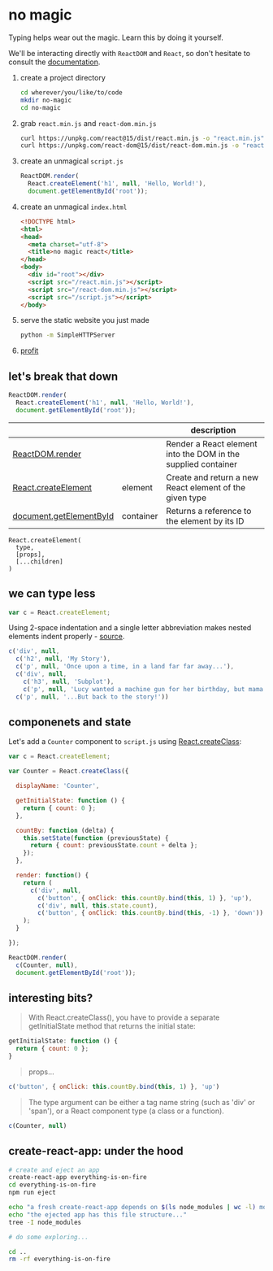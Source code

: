 # no magic

Typing helps wear out the magic. Learn this by doing it yourself.

We'll be interacting directly with `ReactDOM` and `React`, so don't hesitate to consult the [documentation](https://facebook.github.io/react/docs/react-api.html).

1. create a project directory

   ```sh
   cd wherever/you/like/to/code
   mkdir no-magic
   cd no-magic
   ```

2. grab `react.min.js` and `react-dom.min.js`

    ```sh
    curl https://unpkg.com/react@15/dist/react.min.js -o "react.min.js"
    curl https://unpkg.com/react-dom@15/dist/react-dom.min.js -o "react-dom.min.js"
    ```

3. create an unmagical `script.js`

    ```javascript
    ReactDOM.render(
      React.createElement('h1', null, 'Hello, World!'),
      document.getElementById('root'));
    ```

4. create an unmagical `index.html`

    ```html
    <!DOCTYPE html>
    <html>
    <head>
      <meta charset="utf-8">
      <title>no magic react</title>
    </head>
    <body>
      <div id="root"></div>
      <script src="/react.min.js"></script>
      <script src="/react-dom.min.js"></script>
      <script src="/script.js"></script>
    </body>
    ```

5. serve the static website you just made

    ```sh
    python -m SimpleHTTPServer
    ```

5. [profit](http://127.0.0.1:8000/)

## let's break that down

```javascript
ReactDOM.render(
  React.createElement('h1', null, 'Hello, World!'),
  document.getElementById('root'));
```

|   |   | description |
|---|---|---|
|[ReactDOM.render](https://facebook.github.io/react/docs/react-dom.html#render)||Render a React element into the DOM in the supplied container|
|[React.createElement](https://facebook.github.io/react/docs/react-api.html#createelement)|element|Create and return a new React element of the given type|
|[document.getElementById](https://developer.mozilla.org/en-US/docs/Web/API/Document/getElementById)|container|Returns a reference to the element by its ID|

```
React.createElement(
  type,
  [props],
  [...children]
)
```

## we can type less

```javascript
var c = React.createElement;
```

Using 2-space indentation and a single letter abbreviation makes nested elements indent properly - [source](https://github.com/ustun/react-without-jsx).

```javascript
c('div', null,
  c('h2', null, 'My Story'),
  c('p', null, 'Once upon a time, in a land far far away...'),
  c('div', null,
    c('h3', null, 'Subplot'),
    c('p', null, 'Lucy wanted a machine gun for her birthday, but mama would not have it.')),
  c('p', null, '...But back to the story!'))
```

## componenets and state

Let's add a `Counter` component to `script.js` using [React.createClass](https://facebook.github.io/react/docs/react-api.html#createclass):

```javascript
var c = React.createElement;

var Counter = React.createClass({

  displayName: 'Counter',

  getInitialState: function () {
    return { count: 0 };
  },

  countBy: function (delta) {
    this.setState(function (previousState) {
      return { count: previousState.count + delta };
    });
  },

  render: function() {
    return (
      c('div', null,
        c('button', { onClick: this.countBy.bind(this, 1) }, 'up'),
        c('div', null, this.state.count),
        c('button', { onClick: this.countBy.bind(this, -1) }, 'down'))
    );
  }

});

ReactDOM.render(
  c(Counter, null),
  document.getElementById('root'));

```

## interesting bits?

> With React.createClass(), you have to provide a separate getInitialState method that returns the initial state:

```javascript
getInitialState: function () {
  return { count: 0 };
}
```

> props...

```javascript
c('button', { onClick: this.countBy.bind(this, 1) }, 'up')
```

> The type argument can be either a tag name string (such as 'div' or 'span'), or a React component type (a class or a function).

```javascript
c(Counter, null)
```

## create-react-app: under the hood

```sh
# create and eject an app
create-react-app everything-is-on-fire
cd everything-is-on-fire
npm run eject

echo "a fresh create-react-app depends on $(ls node_modules | wc -l) modules"
echo "the ejected app has this file structure..."
tree -I node_modules

# do some exploring...

cd ..
rm -rf everything-is-on-fire
```
